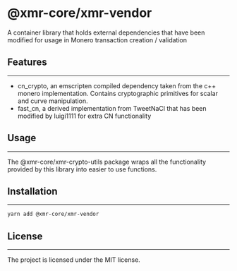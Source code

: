 # @xmr-core/xmr-vendor

A container library that holds external dependencies that have been modified for usage in Monero transaction creation / validation

## Features

---

-   cn_crypto, an emscripten compiled dependency taken from the c++ monero implementation. Contains cryptographic primitives for scalar and curve manipulation.
-   fast_cn, a derived implementation from TweetNaCl that has been modified by luigi1111 for extra CN functionality

## Usage

---

The @xmr-core/xmr-crypto-utils package wraps all the functionality provided by this library into easier to use functions.

## Installation

---

```sh
yarn add @xmr-core/xmr-vendor
```

## License

---

The project is licensed under the MIT license.
